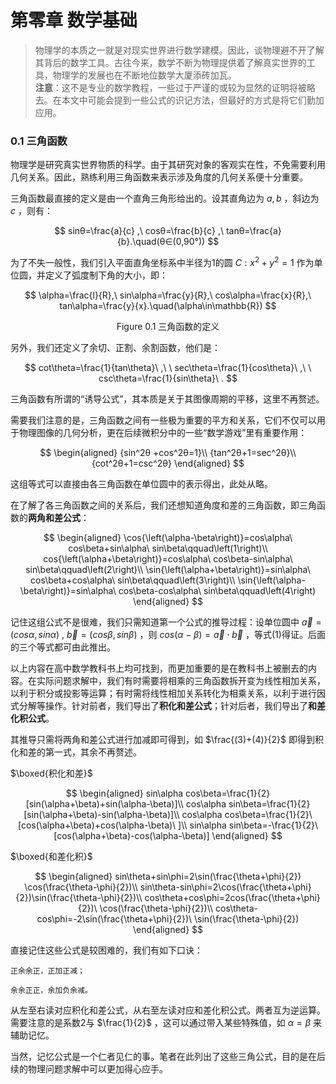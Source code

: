 <head>
    <script src="https://cdn.mathjax.org/mathjax/latest/MathJax.js?config=TeX-AMS-MML_HTMLorMML" type="text/javascript"></script>
    <script type="text/x-mathjax-config">
        MathJax.Hub.Config({
            tex2jax: {
            skipTags: ['script', 'noscript', 'style', 'textarea', 'pre'],
            inlineMath: [['$','$']]
            }
        });
    </script>
</head>

# 第零章 数学基础

>物理学的本质之一就是对现实世界进行数学建模。因此，谈物理避不开了解其背后的数学工具。古往今来，数学不断为物理提供着了解真实世界的工具，物理学的发展也在不断地位数学大厦添砖加瓦。<br>
**注意**：这不是专业的数学教程，一些过于严谨的或较为显然的证明将被略去。在本文中可能会提到一些公式的识记方法，但最好的方式是将它们勤加应用。

### 0.1 三角函数
物理学是研究真实世界物质的科学。由于其研究对象的客观实在性，不免需要利用几何关系。因此，熟练利用三角函数来表示涉及角度的几何关系便十分重要。

三角函数最直接的定义是由一个直角三角形给出的。设其直角边为 $a,b$ ，斜边为 $c$ ，则有：

$$
sinθ=\frac{a}{c} ,\ cosθ=\frac{b}{c} ,\   tanθ=\frac{a}{b}.\quad(θ∈(0,90°)) 
$$

为了不失一般性，我们引入平面直角坐标系中半径为1的圆 $C:x^2+y^2=1$ 作为单位圆，并定义了弧度制下角的大小，即：

$$
\alpha=\frac{l}{R},\ sin\alpha=\frac{y}{R},\ cos\alpha=\frac{x}{R},\ tan\alpha=\frac{y}{x}.\quad(\alpha\in\mathbb{R})
$$

$$
\text{Figure 0.1 三角函数的定义}
$$

另外，我们还定义了余切、正割、余割函数，他们是：

$$
cot\theta=\frac{1}{tan\theta}\ ,\ \ sec\theta=\frac{1}{cos\theta}\ ,\ \ csc\theta=\frac{1}{sin\theta}\ .
$$

三角函数有所谓的“诱导公式”，其本质是关于其图像周期的平移，这里不再赘述。

需要我们注意的是，三角函数之间有一些极为重要的平方和关系，它们不仅可以用于物理图像的几何分析，更在后续微积分中的一些“数学游戏”里有重要作用：

$$
\begin{aligned}
{sin^2θ +cos^2θ=1}\\
{tan^2θ+1=sec^2θ}\\
{cot^2θ+1=csc^2θ}
\end{aligned}
$$

这组等式可以直接由各三角函数在单位圆中的表示得出，此处从略。

在了解了各三角函数之间的关系后，我们还想知道角度和差的三角函数，即三角函数的**两角和差公式**：

$$
\begin{aligned}
\cos{\left(\alpha-\beta\right)}=cos\alpha\ cos\beta+sin\alpha\ sin\beta\qquad\left(1\right)\\
cos{\left(\alpha+\beta\right)}=cos\alpha\ cos\beta-sin\alpha\ sin\beta\qquad\left(2\right)\\
\sin{\left(\alpha+\beta\right)}=sin\alpha\ cos\beta+cos\alpha\ sin\beta\qquad\left(3\right)\\
\sin{\left(\alpha-\beta\right)}=sin\alpha\ cos\beta-cos\alpha\ sin\beta\qquad\left(4\right)
\end{aligned}
$$

记住这组公式不是很难，我们只需知道第一个公式的推导过程：设单位圆中 $\vec{a}=\left(cos\alpha,sin\alpha\right)\ ,\ \vec{b}=(cos\beta,sin\beta)$  ，则 $cos{\left(\alpha-\beta\right)}=\vec{a}\cdot\vec{b}$ ，等式(1)得证。后面的三个等式都可由此推出。

以上内容在高中数学教科书上均可找到，而更加重要的是在教科书上被删去的内容。在实际问题求解中，我们有时需要将相乘的三角函数拆开变为线性相加关系，以利于积分或投影等运算；有时需将线性相加关系转化为相乘关系，以利于进行因式分解等操作。针对前者，我们导出了**积化和差公式**；针对后者，我们导出了**和差化积公式**。

其推导只需将两角和差公式进行加减即可得到，如 $\frac{(3)+(4)}{2}$ 即得到积化和差的第一式，其余不再赘述。

$\boxed{积化和差}$

$$
\begin{aligned}
sin\alpha cos\beta=\frac{1}{2}[sin(\alpha+\beta)+sin(\alpha-\beta)]\\
cos\alpha sin\beta=\frac{1}{2}[sin(\alpha+\beta)-sin(\alpha-\beta)]\\
cos\alpha cos\beta=\frac{1}{2}\ [cos(\alpha+\beta)+cos(\alpha-\beta)\ ]\\
sin\alpha sin\beta=-\frac{1}{2}\ [cos(\alpha+\beta)-cos(\alpha-\beta)]
\end{aligned}
$$

$\boxed{和差化积}$

$$
\begin{aligned}
sin\theta+sin\phi=2\sin(\frac{\theta+\phi}{2}) \cos(\frac{\theta-\phi}{2})\\
sin\theta-sin\phi=2\cos(\frac{\theta+\phi}{2})\sin(\frac{\theta-\phi}{2})\\
cos\theta+cos\phi=2cos(\frac{\theta+\phi}{2})\ \cos(\frac{\theta-\phi}{2})\\
cos\theta-cos\phi=-2\sin(\frac{\theta+\phi}{2})\ \sin(\frac{\theta-\phi}{2})
\end{aligned}
$$

直接记住这些公式是较困难的，我们有如下口诀：

```
正余余正，正加正减；

余余正正，余加负余减。
```

从左至右读对应积化和差公式，从右至左读对应和差化积公式。两者互为逆运算。需要注意的是系数2与 $\frac{1}{2}$  ，这可以通过带入某些特殊值，如 $\alpha=\beta$ 来辅助记忆。

当然，记忆公式是一个仁者见仁的事。笔者在此列出了这些三角公式，目的是在后续的物理问题求解中可以更加得心应手。

